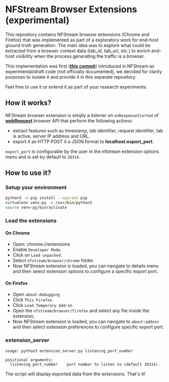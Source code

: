 # NFStream Browser Extensions (experimental)

This repository contains NFStream browser extensions (Chrome and Firefox) that was implemented
as part of a exploratory work for end-host ground truth generation.
The main idea was to explore what could be extracted from a browser context data (tab_id, tab_url, 
etc.) to enrich end-host visibility when the process generating the traffic is a browser.

This implementation was first ([**this commit**][commit]) introduced in NFStream as experimental/draft code 
(not officially documented), we decided for clarity purposes to isolate it and provide it in this separate repository.

Feel free to use it or extend it as part of your research experiments.

## How it works?

NFStream browser extension is simply a listener on `onResponseStarted` of [**webRequest**][webrequest] browser API that
perform the following actions:

* extract features such as timestamp, tab identifier, request identifier, tab is active, server IP address and URL.
* export it as HTTP POST it a JSON format to **localhost:export_port**.

`export_port` is configurable by the user in the nfstream extension options menu and is set by default to `28314`.

## How to use it?

### Setup your environment

``` bash
python3 -m pip install --upgrade pip
virtualenv venv-py -p /usr/bin/python3
source venv-py/bin/activate
```

### Load the extensions

#### On Chrome

* Open: chrome://extensions
* Enable `Developer Mode`.
* Click on `Load unpacked`.
* Select `nfstream/browser/chrome` folder.
* Now NFStream extension is loaded, you can navigate to details menu and then select extension options to configure 
a specific export port.

#### On Firefox

* Open `about:debugging`
* Click `This Firefox`
* Click `Load Temporary Add-on`
* Open the `nfstream/browser/firefox` and select any file inside the extension,
* Now NFStream extension is loaded, you can navigate to `about:addons` and then select extension preferences
to configure specific export port.


### extension_server

```
usage: python3 extension_server.py listening_port_number

positional arguments:
  listening_port_number    port number to listen to (default 28314).
```

The script will display exported data from the extensions. That's it!

[webrequest]: https://developer.chrome.com/docs/extensions/reference/webRequest/
[commit]: https://github.com/nfstream/nfstream/commit/729e69d97bac69c12609b28271d32542e9f5dc45


